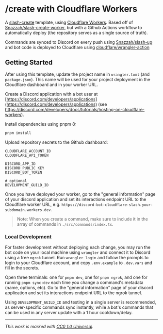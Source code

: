 # /create with Cloudflare Workers

A [slash-create](https://npm.im/slash-create) template, using [Cloudflare Workers](https://workers.cloudflare.com). Based off of [Snazzah/slash-create-worker](https://github.com/Snazzah/slash-create-worker), but with a Github Actions workflow to automatically deploy (the repository serves as a single source of truth).

Commands are synced to Discord on every push using [Snazzah/slash-up](https://github.com/Snazzah/slash-up) and bot code is deployed to Cloudflare using [cloudflare/wrangler-action](https://github.com/cloudflare/wrangler-action)

## Getting Started

After using this template, update the project name in `wrangler.toml` (and `package.json`). This name will be used for your project deployment in the Cloudflare dashboard and in your worker URL.

Create a Discord application with a bot user at [https://discord.com/developers/applications](https://discord.com/developers/applications) (see https://discord.com/developers/docs/tutorials/hosting-on-cloudflare-workers).

Install dependencies using pnpm 8:

```sh
pnpm install
```

Upload repository secrets to the Github dashboard:

```env
CLOUDFLARE_ACCOUNT_ID
CLOUDFLARE_API_TOKEN

DISCORD_APP_ID
DISCORD_PUBLIC_KEY
DISCORD_BOT_TOKEN

# optional
DEVELOPMENT_GUILD_ID
```

Once you have deployed your worker, go to the "general information" page of your discord application and set its interactions endpoint URL to the Cloudflare worker URL, e.g. `https://discord-bot-cloudflare-slash.your-subdomain.workers.dev`.

> Note: When you create a command, make sure to include it in the array of commands in `./src/commands/index.ts`.

### Local Development

For faster development without deploying each change, you may run the bot code on your local machine using `wrangler` and connect it to Discord using a free `ngrok` tunnel. Run `wrangler login` and follow the prompts to login to your Cloudflare account, and copy `.env.example` to `.dev.vars` and fill in the secrets.

Open three terminals: one for `pnpm dev`, one for `pnpm ngrok`, and one for running `pnpm sync:dev` each time you change a command's metadata (name, options, etc). Go to the "general information" page of your discord application and set its interactions endpoint URL to the ngrok tunnel.

Using `DEVELOPMENT_GUILD_ID` and testing in a single server is recommended, as server-specific commands sync instantly, while a bot's commands that can be used in any server update with a 1 hour cooldown/delay.

---

_This work is marked with [CC0 1.0 Universal](https://creativecommons.org/publicdomain/zero/1.0/?ref=chooser-v1)._
